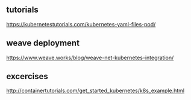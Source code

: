 ## tutorials
https://kubernetestutorials.com/kubernetes-yaml-files-pod/

## weave deployment
https://www.weave.works/blog/weave-net-kubernetes-integration/
## excercises 
http://containertutorials.com/get_started_kubernetes/k8s_example.html


